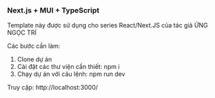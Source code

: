 ### Next.js + MUI + TypeScript

Template này được sử dụng cho series React/Next.JS của tác giả ỨNG NGỌC TRÍ

Các bước cần làm:

1. Clone dự án
2. Cài đặt các thư viện cần thiết: npm i
3. Chạy dự án với câu lệnh: npm run dev

Truy cập: http://localhost:3000/
